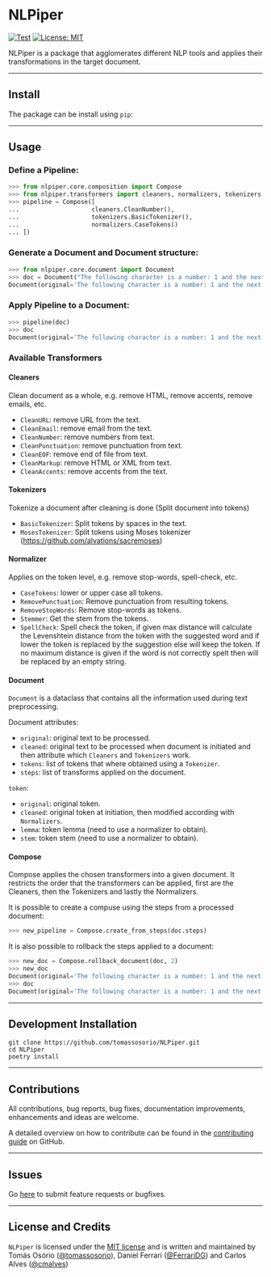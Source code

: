 # NLPiper

[![Test](https://github.com/tomassosorio/NLPiper/actions/workflows/test.yml/badge.svg)](https://github.com/tomassosorio/NLPiper/actions/workflows/test.yml)
[![License: MIT](https://img.shields.io/badge/License-MIT-yellow.svg)](https://opensource.org/licenses/MIT)

NLPiper is a package that agglomerates different NLP tools and applies their transformations in the target document.

---
## Install

The package can be install using `pip`:

---

## Usage

### Define a Pipeline:

```python
>>> from nlpiper.core.composition import Compose
>>> from nlpiper.transformers import cleaners, normalizers, tokenizers
>>> pipeline = Compose([
...                    cleaners.CleanNumber(),
...                    tokenizers.BasicTokenizer(),
...                    normalizers.CaseTokens()
... ])
```

### Generate a Document and Document structure:
```python
>>> from nlpiper.core.document import Document
>>> doc = Document("The following character is a number: 1 and the next one is not a.")
Document(original='The following character is a number: 1 and the next one is not a.', cleaned='The following character is a number: 1 and the next one is not a.', tokens=None, steps=[])
```

### Apply Pipeline to a Document:
```python
>>> pipeline(doc)
>>> doc
Document(original='The following character is a number: 1 and the next one is not a.', cleaned='The following character is a number:  and the next one is not a.', tokens=[Token(original='The', cleaned='the', lemma=None, stem=None), Token(original='following', cleaned='following', lemma=None, stem=None), Token(original='character', cleaned='character', lemma=None, stem=None), Token(original='is', cleaned='is', lemma=None, stem=None), Token(original='a', cleaned='a', lemma=None, stem=None), Token(original='number:', cleaned='number:', lemma=None, stem=None), Token(original='and', cleaned='and', lemma=None, stem=None), Token(original='the', cleaned='the', lemma=None, stem=None), Token(original='next', cleaned='next', lemma=None, stem=None), Token(original='one', cleaned='one', lemma=None, stem=None), Token(original='is', cleaned='is', lemma=None, stem=None), Token(original='not', cleaned='not', lemma=None, stem=None), Token(original='a.', cleaned='a.', lemma=None, stem=None)], steps=['CleanNumber()', 'BasicTokenizer()', "CaseTokens(mode='lower')"])
```

### Available Transformers
#### Cleaners
Clean document as a whole, e.g. remove HTML, remove accents, remove emails, etc.

- `CleanURL`: remove URL from the text.
- `CleanEmail`: remove email from the text.
- `CleanNumber`: remove numbers from text.
- `CleanPunctuation`: remove punctuation from text.
- `CleanEOF`: remove end of file from text.
- `CleanMarkup`: remove HTML or XML from text.
- `CleanAccents`: remove accents from the text.

#### Tokenizers
Tokenize a document after cleaning is done (Split document into tokens)

- `BasicTokenizer`: Split tokens by spaces in the text.
- `MosesTokenizer`: Split tokens using Moses tokenizer (https://github.com/alvations/sacremoses)

#### Normalizer
Applies on the token level, e.g. remove stop-words, spell-check, etc.

- `CaseTokens`: lower or upper case all tokens.
- `RemovePunctuation`: Remove punctuation from resulting tokens.
- `RemoveStopWords`: Remove stop-words as tokens.
- `Stemmer`: Get the stem from the tokens.
- `SpellCheck`: Spell check the token, if given max distance will calculate the Levenshtein distance from the token with
the suggested word and if lower the token is replaced by the suggestion else will keep the token. If no maximum distance is given if the
word is not correctly spelt then will be replaced by an empty string.

#### Document
`Document` is a dataclass that contains all the information used during text preprocessing.

Document attributes:
- `original`: original text to be processed.
- `cleaned`: original text to be processed when document is initiated and then attribute which `Cleaners` and `Tokenizers` work.
- `tokens`: list of tokens that where obtained using a `Tokenizer`.
- `steps`: list of transforms applied on the document.

`token`:
- `original`: original token.
- `cleaned`: original token at initiation, then modified according with `Normalizers`.
- `lemma`: token lemma (need to use a normalizer to obtain).
- `stem`: token stem (need to use a normalizer to obtain).

#### Compose
Compose applies the chosen transformers into a given document.
It restricts the order that the transformers can be applied, first are the Cleaners, then the Tokenizers and lastly
the Normalizers.

It is possible to create a compuse using the steps from a processed document:
```python
>>> new_pipeline = Compose.create_from_steps(doc.steps)
```
It is also possible to rollback the steps applied to a document:
```python
>>> new_doc = Compose.rollback_document(doc, 2)
>>> new_doc
Document(original='The following character is a number: 1 and the next one is not a.', cleaned='The following character is a number:  and the next one is not a.', tokens=None, steps=['CleanNumber()'])
>>> doc
Document(original='The following character is a number: 1 and the next one is not a.', cleaned='The following character is a number:  and the next one is not a.', tokens=[Token(original='The', cleaned='the', lemma=None, stem=None), Token(original='following', cleaned='following', lemma=None, stem=None), Token(original='character', cleaned='character', lemma=None, stem=None), Token(original='is', cleaned='is', lemma=None, stem=None), Token(original='a', cleaned='a', lemma=None, stem=None), Token(original='number:', cleaned='number:', lemma=None, stem=None), Token(original='and', cleaned='and', lemma=None, stem=None), Token(original='the', cleaned='the', lemma=None, stem=None), Token(original='next', cleaned='next', lemma=None, stem=None), Token(original='one', cleaned='one', lemma=None, stem=None), Token(original='is', cleaned='is', lemma=None, stem=None), Token(original='not', cleaned='not', lemma=None, stem=None), Token(original='a.', cleaned='a.', lemma=None, stem=None)], steps=['CleanNumber()', 'BasicTokenizer()', "CaseTokens(mode='lower')"])
```

---

## Development Installation

```
git clone https://github.com/tomassosorio/NLPiper.git
cd NLPiper
poetry install
```

---

## Contributions

All contributions, bug reports, bug fixes, documentation improvements,
enhancements and ideas are welcome.

A detailed overview on how to contribute can be found in the
[contributing guide](CONTRIBUTING.md)
on GitHub.

---

## Issues

Go [here](https://github.com/tomassosorio/NLPiper/issues) to submit feature
requests or bugfixes.

---

## License and Credits

`NLPiper` is licensed under the [MIT license](LICENSE) and is written and
maintained by Tomás Osório ([@tomassosorio](https://github.com/tomassosorio)), Daniel Ferrari ([@FerrariDG](https://github.com/FerrariDG)) and Carlos Alves ([@cmalves](https://github.com/cmalves))
